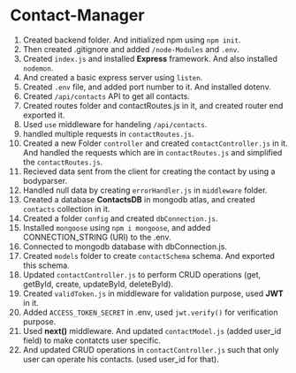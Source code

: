 # Contact-Manager

1. Created backend folder. And initialized npm using `npm init`.
2. Then created .gitignore and added `/node-Modules` and `.env`.
3. Created `index.js` and installed **Express** framework. And also installed `nodemon`.
4. And created a basic express server using `listen`.
5. Created `.env` file, and added port number to it. And installed dotenv.
6. Created `/api/contacts` API to get all contacts.
7. Created routes folder and contactRoutes.js in it, and created router end exported it.
8. Used `use` middleware for handeling `/api/contacts`.
9. handled multiple requests in `contactRoutes.js`.
10. Created a new Folder `controller` and created `contactController.js` in it. And handled the requests which are in `contactRoutes.js` and simplified the `contactRoutes.js`.
11. Recieved data sent from the client for creating the contact by using a bodyparser.
12. Handled null data by creating `errorHandler.js` in `middleware` folder.
13. Created a database **ContactsDB** in mongodb atlas, and created `contacts` collection in it.
14. Created a folder `config` and created `dbConnection.js`.
15. Installed `mongoose` using `npm i mongoose`, and added CONNECTION_STRING (URI) to the .env.
16. Connected to mongodb database with dbConnection.js.
17. Created `models` folder to create `contactSchema` schema. And exported this schema.
18. Updated `contactController.js` to perform CRUD operations (get, getById, create, updateById, deleteById).
19. Created `validToken.js` in middleware for validation purpose, used **JWT** in it.
20. Added `ACCESS_TOKEN_SECRET` in .env, used `jwt.verify()` for verification purpose.
21. Used **next()** middleware. And updated `contactModel.js` (added user_id field) to make contatcts user specific.
22. And updated CRUD operations in `contactController.js` such that only user can operate his contacts. (used user_id for that).
